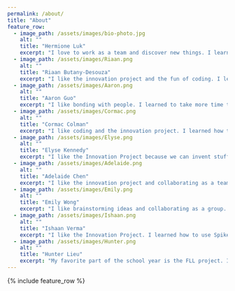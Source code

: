 ```yaml
---
permalink: /about/
title: "About"
feature_row:
  - image_path: /assets/images/bio-photo.jpg
    alt: ""
    title: "Hermione Luk"
    excerpt: "I love to work as a team and discover new things. I learned working as a team is more efficient than working independently."
  - image_path: /assets/images/Riaan.png
    alt: ""
    title: "Riaan Butany-Desouza"
    excerpt: "I like the innovation project and the fun of coding. I learned that art and engineering are very similar. Especially in the aspect of continual improvement, art is never perfect just like engineering code."
  - image_path: /assets/images/Aaron.png
    alt: ""
    title: "Aaron Guo"
    excerpt: "I like bonding with people. I learned to take more time to identify and explore the problem before jumping into solutions. Moving forward, I need to be more open to others ideas."
  - image_path: /assets/images/Cormac.png
    alt: ""
    title: "Cormac Colman"
    excerpt: "I like coding and the innovation project. I learned how to code gyro and 3D Print."
  - image_path: /assets/images/Elyse.png
    alt: ""
    title: "Elyse Kennedy"
    excerpt: "I like the Innovation Project because we can invent stuff that impact the world and helps a lot of people. I learned more coding skills and and that teaamwork is vital to succsess in FLL."
  - image_path: /assets/images/Adelaide.png
    alt: ""
    title: "Adelaide Chen"
    excerpt: "I like the innovation project and collaborating as a team. I learned the requirements of FLL and know that I want to continue in future years."
  - image_path: /assets/images/Emily.png
    alt: ""
    title: "Emily Wong"
    excerpt: "I like brainstorming ideas and collaborating as a group. I really enjoyed programming in Spike, I also learned that there is more than one way to solve a problem."
  - image_path: /assets/images/Ishaan.png
    alt: ""
    title: "Ishaan Verma"
    excerpt: "I like the Innovation Project. I learned how to use Spike Prime to code."
  - image_path: /assets/images/Hunter.png
    alt: ""
    title: "Hunter Lieu"
    excerpt: "My favorite part of the school year is the FLL project. I enjoyed working in a team environment and want to pursue more team events."
---
```


{% include feature_row %}
